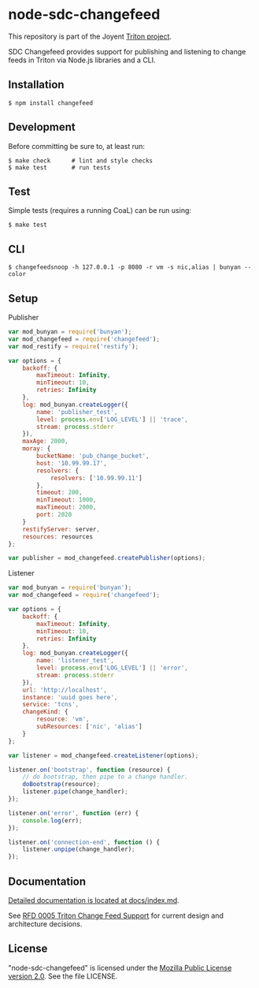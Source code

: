 <!--
    This Source Code Form is subject to the terms of the Mozilla Public
    License, v. 2.0. If a copy of the MPL was not distributed with this
    file, You can obtain one at http://mozilla.org/MPL/2.0/.
-->

<!--
    Copyright (c) 2018, Joyent, Inc.
-->

# node-sdc-changefeed

This repository is part of the Joyent [Triton project](https://github.com/joyent/triton).

SDC Changefeed provides support for publishing and listening to change
feeds in Triton via Node.js libraries and a CLI.


## Installation

```
$ npm install changefeed
```


## Development

Before committing be sure to, at least run:

```
$ make check      # lint and style checks
$ make test       # run tests
```


## Test

Simple tests (requires a running CoaL) can be run using:

```
$ make test
```

## CLI

```
$ changefeedsnoop -h 127.0.0.1 -p 8080 -r vm -s nic,alias | bunyan --color
```

## Setup

Publisher

```javascript
var mod_bunyan = require('bunyan');
var mod_changefeed = require('changefeed');
var mod_restify = require('restify');

var options = {
    backoff: {
        maxTimeout: Infinity,
        minTimeout: 10,
        retries: Infinity
    },
    log: mod_bunyan.createLogger({
        name: 'publisher_test',
        level: process.env['LOG_LEVEL'] || 'trace',
        stream: process.stderr
    }),
    maxAge: 2000,
    moray: {
        bucketName: 'pub_change_bucket',
        host: '10.99.99.17',
        resolvers: {
            resolvers: ['10.99.99.11']
        },
        timeout: 200,
        minTimeout: 1000,
        maxTimeout: 2000,
        port: 2020
    }
    restifyServer: server,
    resources: resources
};

var publisher = mod_changefeed.createPublisher(options);
```

Listener

```javascript
var mod_bunyan = require('bunyan');
var mod_changefeed = require('changefeed');

var options = {
    backoff: {
        maxTimeout: Infinity,
        minTimeout: 10,
        retries: Infinity
    },
    log: mod_bunyan.createLogger({
        name: 'listener_test',
        level: process.env['LOG_LEVEL'] || 'error',
        stream: process.stderr
    }),
    url: 'http://localhost',
    instance: 'uuid goes here',
    service: 'tcns',
    changeKind: {
        resource: 'vm',
        subResources: ['nic', 'alias']
    }
};

var listener = mod_changefeed.createListener(options);

listener.on('bootstrap', function (resource) {
    // do bootstrap, then pipe to a change handler.
    doBootstrap(resource);
    listener.pipe(change_handler);
});

listener.on('error', function (err) {
    console.log(err);
});

listener.on('connection-end', function () {
    listener.unpipe(change_handler);
});
```

## Documentation

[Detailed documentation is located at docs/index.md](docs/index.md).

See [RFD 0005 Triton Change Feed Support](https://github.com/joyent/rfd/blob/master/rfd/0005/README.md)
for current design and architecture decisions.

## License

"node-sdc-changefeed" is licensed under the
[Mozilla Public License version 2.0](http://mozilla.org/MPL/2.0/).
See the file LICENSE.
